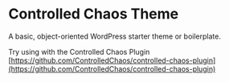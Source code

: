 Controlled Chaos Theme
========================
A basic, object-oriented WordPress starter theme or boilerplate.

Try using with the Controlled Chaos Plugin
[https://github.com/ControlledChaos/controlled-chaos-plugin](https://github.com/ControlledChaos/controlled-chaos-plugin)